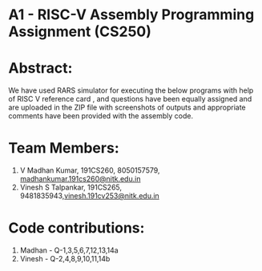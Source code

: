 # A1 - RISC-V Assembly Programming Assignment (CS250)

# Abstract:

We have used RARS simulator for executing the below programs with help of RISC V reference card , 
and questions have been equally assigned and are uploaded in the ZIP file with screenshots of outputs 
and appropriate comments have been provided with the assembly code.

# Team Members:

1) V Madhan Kumar, 191CS260, 8050157579, madhankumar.191cs260@nitk.edu.in 
2) Vinesh S Talpankar, 191CS265, 9481835943,vinesh.191cv253@nitk.edu.in

# Code contributions:

1) Madhan - Q-1,3,5,6,7,12,13,14a
2) Vinesh - Q-2,4,8,9,10,11,14b

